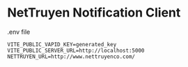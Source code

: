 # NetTruyen Notification Client

.env file

```env
VITE_PUBLIC_VAPID_KEY=generated_key
VITE_PUBLIC_SERVER_URL=http://localhost:5000
NETTRUYEN_URL=http://www.nettruyenco.com/
```

